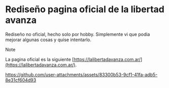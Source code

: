# Rediseño pagina oficial de la libertad avanza

Rediseño no oficial, hecho solo por hobby. Simplemente vi que podia mejorar algunas cosas y quise intentarlo.

> [!NOTE]
> La pagina oficial es la siguiente [https://lalibertadavanza.com.ar/](https://lalibertadavanza.com.ar/).


https://github.com/user-attachments/assets/83300b53-9cf1-41fa-adb5-8e31cf604d93

